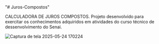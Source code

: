"# Juros-Compostos" 

CALCULADORA DE JUROS COMPOSTOS.
Projeto desenvolvido para exercitar os conhecimentos adquiridos em atividades do curso técnico de dessenvolvimento do Senai.

![Captura de tela 2025-05-24 170224](https://github.com/user-attachments/assets/8f5095f6-aa47-4831-a54c-b47b552add29)

